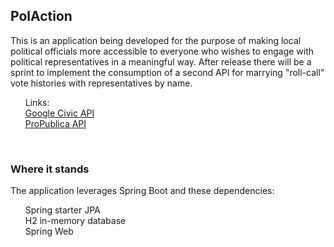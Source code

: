 ## PolAction

This is an application being developed for the purpose of making local political officials 
more accessible to everyone who wishes to engage with political representatives in a meaningful way. After release there will be a sprint to implement the consumption of a second API for marrying "roll-call" vote histories with representatives by name.
<br>



<ol>
Links: <br>
<a href='https://developers.google.com/civic-information'>Google Civic API</a><br>
<a href='https://www.propublica.org/datastore/api/propublica-congress-api'>ProPublica API</a><br>

</ol>
<br>

### Where it stands

The application leverages Spring Boot and these dependencies:

<ol>
 Spring starter JPA <br>
 H2 in-memory database <br>
 Spring Web <br>
</ol>


